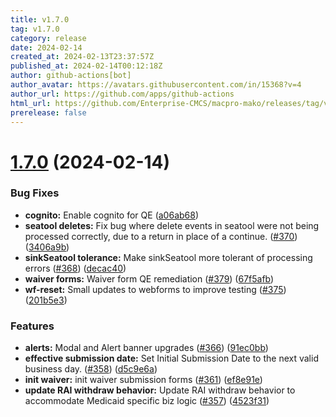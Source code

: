 ```yaml
---
title: v1.7.0
tag: v1.7.0
category: release
date: 2024-02-14
created_at: 2024-02-13T23:37:57Z
published_at: 2024-02-14T00:12:18Z
author: github-actions[bot]
author_avatar: https://avatars.githubusercontent.com/in/15368?v=4
author_url: https://github.com/apps/github-actions
html_url: https://github.com/Enterprise-CMCS/macpro-mako/releases/tag/v1.7.0
prerelease: false
---
```


# [1.7.0](https://github.com/Enterprise-CMCS/macpro-mako/compare/v1.6.0...v1.7.0) (2024-02-14)


### Bug Fixes

* **cognito:** Enable cognito for QE ([a06ab68](https://github.com/Enterprise-CMCS/macpro-mako/commit/a06ab6847c611263b610a2d8b4c8e91a1e277cd7))
* **seatool deletes:**  Fix bug where delete events in seatool were not being processed correctly, due to a return in place of a continue. ([#370](https://github.com/Enterprise-CMCS/macpro-mako/issues/370)) ([3406a9b](https://github.com/Enterprise-CMCS/macpro-mako/commit/3406a9b526b033a1a05b7bed14043ad1198bac2d))
* **sinkSeatool tolerance:**  Make sinkSeatool more tolerant of processing errors ([#368](https://github.com/Enterprise-CMCS/macpro-mako/issues/368)) ([decac40](https://github.com/Enterprise-CMCS/macpro-mako/commit/decac40170f61942d510c512aaa8c3446d9fb908))
* **waiver forms:**  Waiver form QE remediation ([#379](https://github.com/Enterprise-CMCS/macpro-mako/issues/379)) ([67f5afb](https://github.com/Enterprise-CMCS/macpro-mako/commit/67f5afbbda7e57baf8433557f9be88ae813aaef4))
* **wf-reset:** Small updates to webforms to improve testing ([#375](https://github.com/Enterprise-CMCS/macpro-mako/issues/375)) ([201b5e3](https://github.com/Enterprise-CMCS/macpro-mako/commit/201b5e3417498b172f2351ce9c90731e50fec730))


### Features

* **alerts:** Modal and Alert banner upgrades ([#366](https://github.com/Enterprise-CMCS/macpro-mako/issues/366)) ([91ec0bb](https://github.com/Enterprise-CMCS/macpro-mako/commit/91ec0bb45d3bee445753aa2b03c24eabb98c430d))
* **effective submission date:**  Set Initial Submission Date to the next valid business day. ([#358](https://github.com/Enterprise-CMCS/macpro-mako/issues/358)) ([d5c9e6a](https://github.com/Enterprise-CMCS/macpro-mako/commit/d5c9e6aa213e0224024852ace9670fbd2872973b))
* **init waiver:** init waiver submission forms ([#361](https://github.com/Enterprise-CMCS/macpro-mako/issues/361)) ([ef8e91e](https://github.com/Enterprise-CMCS/macpro-mako/commit/ef8e91e55d1602685df6a4c86f37e480e0ef5bda))
* **update RAI withdraw behavior:**  Update RAI withdraw behavior to accommodate Medicaid specific biz logic ([#357](https://github.com/Enterprise-CMCS/macpro-mako/issues/357)) ([4523f31](https://github.com/Enterprise-CMCS/macpro-mako/commit/4523f31b52cf88afd6a8bc28af65f8039327c86c))




